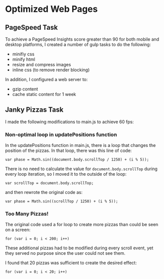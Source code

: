 # Optimized Web Pages

## PageSpeed Task

To achieve a PageSpeed Insights score greater than 90 for both mobile and desktop
platforms, I created a number of gulp tasks to do the following:

- minifiy css
- minify html
- resize and compress images
- inline css (to remove render blocking)

In addition, I configured a web server to:

- gzip content
- cache static content for 1 week

## Janky Pizzas Task

I made the following modifications to main.js to achieve 60 fps:

### Non-optimal loop in updatePositions function

In the updatePositions function in main.js, there is a loop that changes the
position of the pizzas. In that loop, there was this line of code:

`var phase = Math.sin((document.body.scrollTop / 1250) + (i % 5));`

There is no need to calculate the value for `document.body.scrollTop` during
every loop iteration, so I moved it to the outside of the loop:

`var scrollTop = document.body.scrollTop;`

and then rewrote the original code as:

`var phase = Math.sin((scrollTop / 1250) + (i % 5));`

### Too Many Pizzas!

The original code used a for loop to create more pizzas than could be seen on a screen:

`for (var i = 0; i < 200; i++)`

These additional pizzas had to be modified during every scroll event, yet they served
no purpose since the user could not see them.

I found that 20 pizzas was sufficient to create the desired effect:

`for (var i = 0; i < 20; i++)`
